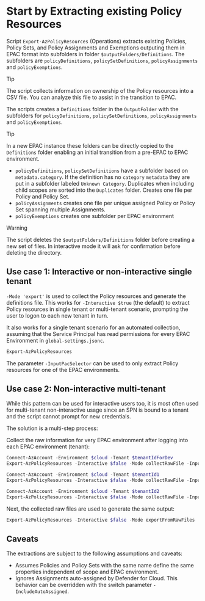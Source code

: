 # Start by Extracting existing Policy Resources

Script `Export-AzPolicyResources` (Operations) extracts existing Policies, Policy Sets, and Policy Assignments and Exemptions outputing them in EPAC format into subfolders in folder `$outputFolders/Definitions`. The subfolders are `policyDefinitions`, `policySetDefinitions`, `policyAssignments` and `policyExemptions`.

> [!TIP]
> The script collects information on ownership of the Policy resources into a CSV file. You can analyze this file to assist in the transition to EPAC.

The scripts creates a `Definitions` folder in the `OutputFolder` with the subfolders for `policyDefinitions`, `policySetDefinitions`, `policyAssignments` and `policyExemptions`.

> [!TIP]
> In a new EPAC instance these folders can be directly copied to the `Definitions` folder enabling an initial transition from a pre-EPAC to EPAC environment.

* `policyDefinitions`, `policySetDefinitions` have a subfolder based on `metadata.category`. If the definition has no `category` `metadata` they are put in a subfolder labeled `Unknown Category`. Duplicates when including child scopes are sorted into the `Duplicates` folder. Creates one file per Policy and Policy Set.
* `policyAssignments` creates one file per unique assigned Policy or Policy Set spanning multiple Assignments.
* `policyExemptions` creates one subfolder per EPAC environment

> [!WARNING]
> The script deletes the `$outputFolders/Definitions` folder before creating a new set of files. In interactive mode it will ask for confirmation before deleting the directory.

## Use case 1: Interactive or non-interactive single tenant

`-Mode 'export'` is used to collect the Policy resources and generate the definitions file. This works for `-Interactive $true` (the default) to extract Policy resources in single tenant or multi-tenant scenario, prompting the user to logon to each new tenant in turn.

It also works for a single tenant scenario for an automated collection, assuming that the Service Principal has read permissions for every EPAC Environment in `global-settings.jsonc`.

```ps1
Export-AzPolicyResources
```

The parameter `-InputPacSelector` can be used to only extract Policy resources for one of the EPAC environments.

## Use case 2: Non-interactive multi-tenant

While this pattern can be used for interactive users too, it is most often used for multi-tenant non-interactive usage since an SPN is bound to a tenant and the script cannot prompt for new credentials.

The solution is a multi-step process:

Collect the raw information for very EPAC environment after logging into each EPAC environment (tenant):

```ps1
Connect-AzAccount -Environment $cloud -Tenant $tenantIdForDev
Export-AzPolicyResources -Interactive $false -Mode collectRawFile -InputPacSelector 'epac-dev'

Connect-AzAccount -Environment $cloud -Tenant $tenantId1
Export-AzPolicyResources -Interactive $false -Mode collectRawFile -InputPacSelector 'tenant1'

Connect-AzAccount -Environment $cloud -Tenant $tenantId2
Export-AzPolicyResources -Interactive $false -Mode collectRawFile -InputPacSelector 'tenant2'
```

Next, the collected raw files are used to generate the same output:

```ps1
Export-AzPolicyResources -Interactive $false -Mode exportFromRawFiles
```

## Caveats

The extractions are subject to the following assumptions and caveats:

* Assumes Policies and Policy Sets with the same name define the same properties independent of scope and EPAC environment.
* Ignores Assignments auto-assigned by Defender for Cloud. This behavior can be overridden with the switch parameter `-IncludeAutoAssigned`.
